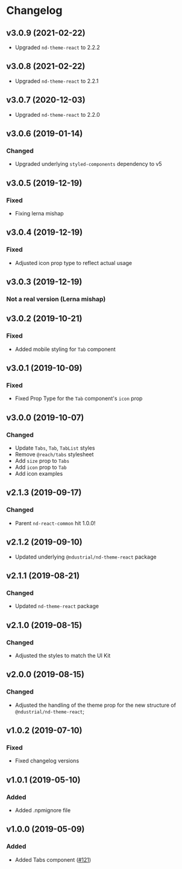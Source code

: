 # Changelog

## v3.0.9 (2021-02-22)

- Upgraded `nd-theme-react` to 2.2.2

## v3.0.8 (2021-02-22)

- Upgraded `nd-theme-react` to 2.2.1

## v3.0.7 (2020-12-03)

- Upgraded `nd-theme-react` to 2.2.0

## v3.0.6 (2019-01-14)

### Changed

- Upgraded underlying `styled-components` dependency to v5

## v3.0.5 (2019-12-19)

### Fixed

- Fixing lerna mishap

## v3.0.4 (2019-12-19)

### Fixed

- Adjusted icon prop type to reflect actual usage

## v3.0.3 (2019-12-19)

### Not a real version (Lerna mishap)

## v3.0.2 (2019-10-21)

### Fixed

- Added mobile styling for `Tab` component

## v3.0.1 (2019-10-09)

### Fixed

- Fixed Prop Type for the `Tab` component's `icon` prop

## v3.0.0 (2019-10-07)

### Changed

- Update `Tabs`, `Tab`, `TabList` styles
- Remove `@reach/tabs` stylesheet
- Add `size` prop to `Tabs`
- Add `icon` prop to `Tab`
- Add icon examples

## v2.1.3 (2019-09-17)

### Changed

- Parent `nd-react-common` hit 1.0.0!

## v2.1.2 (2019-09-10)

- Updated underlying `@ndustrial/nd-theme-react` package

## v2.1.1 (2019-08-21)

### Changed

- Updated `nd-theme-react` package

## v2.1.0 (2019-08-15)

### Changed

- Adjusted the styles to match the UI Kit

## v2.0.0 (2019-08-15)

### Changed

- Adjusted the handling of the theme prop for the new structure of `@ndustrial/nd-theme-react`;

## v1.0.2 (2019-07-10)

### Fixed

- Fixed changelog versions

## v1.0.1 (2019-05-10)

### Added

- Added .npmignore file

## v1.0.0 (2019-05-09)

### Added

- Added Tabs component ([#121](https://github.com/ndustrialio/nd-react-common/pull/121))
